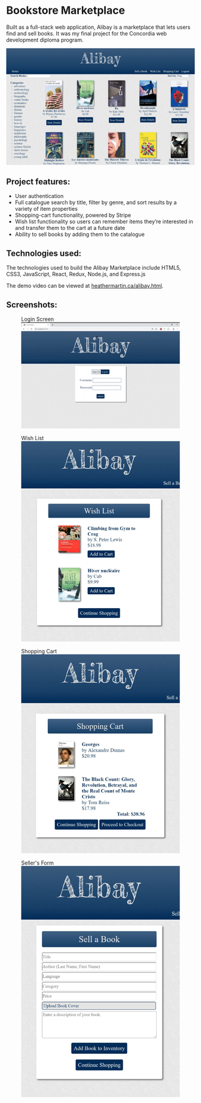 # Bookstore Marketplace

Built as a full-stack web application, Alibay is a marketplace that lets users find and sell books. It was my final project for the Concordia web development diploma program.

![](public/images/screenshots/catalogue.jpg)

## Project features:

- User authentication
- Full catalogue search by title, filter by genre, and sort results by a variety of item properties
- Shopping-cart functionality, powered by Stripe
- Wish list functionality so users can remember items they’re interested in and transfer them to the cart at a future date
- Ability to sell books by adding them to the catalogue

## Technologies used:

The technologies used to build the Alibay Marketplace include HTML5, CSS3, JavaScript, React, Redux, Node.js, and Express.js

The demo video can be viewed at [heathermartin.ca/alibay.html](http://heathermartin.ca/alibay.html).

## Screenshots:

<figure>
 <figcaption>
 Login Screen
 </figcaption>
 <img src='public/images/screenshots/login.gif' width='500' alt='Login gif' />
</figure>
<figure>
<figcaption>
 Wish List
 </figcaption>
 <img src='public/images/screenshots/wish-list.jpg' width='500' alt='Wish List Screen Capture' />
</figure>
<figure>
<figcaption>
 Shopping Cart 
 </figcaption>
 <img src='public/images/screenshots/shopping-cart.jpg' width='500' alt='Shopping Cart Screen Capture' />
</figure>
<figure>
 <figcaption>
 Seller's Form
 </figcaption>
 <img src='public/images/screenshots/sell.jpg' width='500' alt="Seller's Form" />
</figure>
